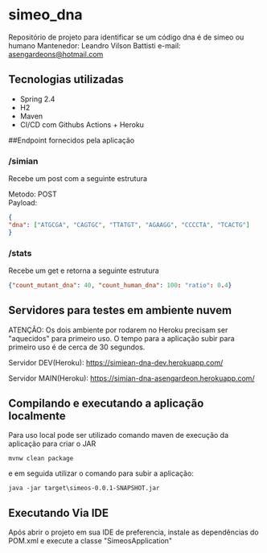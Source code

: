 # simeo_dna
Repositório de projeto para identificar se um código dna é de simeo ou humano
Mantenedor: Leandro Vilson Battisti
e-mail: asengardeons@hotmail.com

## Tecnologias utilizadas
- Spring 2.4
- H2
- Maven
- CI/CD com Githubs Actions + Heroku


##Endpoint fornecidos pela aplicação

### /simian

Recebe um post com a seguinte estrutura

Metodo: POST  
Payload:
```json 
{
"dna": ["ATGCGA", "CAGTGC", "TTATGT", "AGAAGG", "CCCCTA", "TCACTG"]
}
```


### /stats

Recebe um get e retorna a seguinte estrutura
```json
{"count_mutant_dna": 40, "count_human_dna": 100: "ratio": 0.4}
```

## Servidores para testes em ambiente nuvem
ATENÇÃO: Os dois ambiente por rodarem no Heroku precisam ser "aquecidos" para primeiro uso. O tempo para a aplicação subir para primeiro uso é de cerca de 30 segundos.

Servidor DEV(Heroku): https://simiean-dna-dev.herokuapp.com/

Servidor MAIN(Heroku): https://simian-dna-asengardeon.herokuapp.com/


## Compilando e executando a aplicação localmente
Para uso local pode ser utilizado comando maven de execução da aplicação para criar o JAR
```shell
mvnw clean package
```

e em seguida utilizar o comando para subir a aplicação:

```shell
java -jar target\simeos-0.0.1-SNAPSHOT.jar
```

## Executando Via IDE
Após abrir o projeto em sua IDE de preferencia, instale as dependências do POM.xml e  execute a classe "SimeosApplication"
